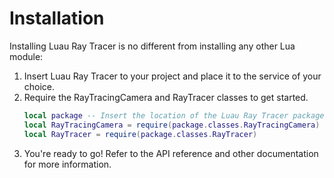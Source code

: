 # Installation

Installing Luau Ray Tracer is no different from installing any other Lua module:

1. Insert Luau Ray Tracer to your project and place it to the service of your choice.
2. Require the RayTracingCamera and RayTracer classes to get started.
    ```lua
    local package -- Insert the location of the Luau Ray Tracer package here.
    local RayTracingCamera = require(package.classes.RayTracingCamera)
    local RayTracer = require(package.classes.RayTracer)
    ```
3. You're ready to go! Refer to the API reference and other documentation for more information.